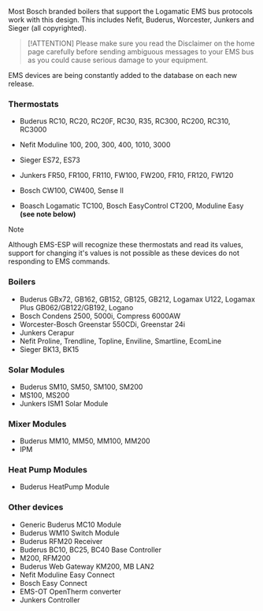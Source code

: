 Most Bosch branded boilers that support the Logamatic EMS bus protocols work with this design. This includes Nefit, Buderus, Worcester, Junkers and Sieger (all copyrighted).

> [!ATTENTION] Please make sure you read the Disclaimer on the home page carefully before sending ambiguous messages to your EMS bus as you could cause serious damage to your equipment.

EMS devices are being constantly added to the database on each new release.

### Thermostats

* Buderus RC10, RC20, RC20F, RC30, R35, RC300, RC200, RC310, RC3000
* Nefit Moduline 100, 200, 300, 400, 1010, 3000
* Sieger ES72, ES73
* Junkers FR50, FR100, FR110, FW100, FW200, FR10, FR120, FW120
* Bosch CW100, CW400, Sense II

* Boasch Logamatic TC100, Bosch EasyControl CT200, Moduline Easy **(see note below)**

> [!NOTE]
> Although EMS-ESP will recognize these thermostats and read its values, support for changing it's values is not possible as these devices do not responding to EMS commands.

### Boilers

* Buderus GBx72, GB162, GB152, GB125, GB212, Logamax U122, Logamax Plus GB062/GB122/GB192, Logano
* Bosch Condens 2500, 5000i, Compress 6000AW
* Worcester-Bosch Greenstar 550CDi, Greenstar 24i
* Junkers Cerapur
* Nefit Proline, Trendline, Topline, Enviline, Smartline, EcomLine
* Sieger BK13, BK15

### Solar Modules

* Buderus SM10, SM50, SM100, SM200
* MS100, MS200
* Junkers ISM1 Solar Module

### Mixer Modules

* Buderus MM10, MM50, MM100, MM200
* IPM

### Heat Pump Modules

* Buderus HeatPump Module

### Other devices

* Generic Buderus MC10 Module
* Buderus WM10 Switch Module
* Buderus RFM20 Receiver
* Buderus BC10, BC25, BC40 Base Controller
* M200, RFM200
* Buderus Web Gateway KM200, MB LAN2
* Nefit Moduline Easy Connect
* Bosch Easy Connect
* EMS-OT OpenTherm converter
* Junkers Controller
